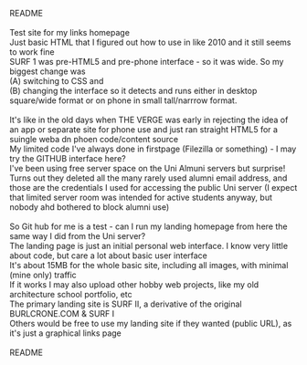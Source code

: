 README
<br><br>Test site for my links homepage
<br>Just basic HTML that I figured out how to use in like 2010 and it still seems to work fine
<br>SURF 1 was pre-HTML5 and pre-phone interface - so it was wide. So my biggest change was
<br>(A) switching to CSS and 
<br>(B) changing the interface so it detects and runs either in desktop square/wide format or on phone in small tall/narrrow format. 
<br><br>It's like in the old days when THE VERGE was early in rejecting the idea of an app or separate site for phone use and just ran straight HTML5 for a suingle weba dn phoen code/content source
<br>My limited code I've always done in firstpage (Filezilla or something) - I may try the GITHUB interface here?
<br>I've been using free server space on the Uni Almuni servers but surprise! Turns out they deleted all the many rarely used alumni email address, and those are the credentials I used for accessing the public Uni server (I expect that limited server room was intended for active students anyway, but nobody ahd bothered to block alumni use)
<br><br>So Git hub for me is a test - can I run my landing homepage from here the same way I did from the Uni server?
<br>The landing page is just an initial personal web interface. I know very little about code, but care a lot about basic user interface
<br>It's about 15MB for the whole basic site, including all images, with minimal (mine only) traffic
<br>If it works I may also upload other hobby web projects, like my old architecture school portfolio, etc
<br>The primary landing site is SURF II, a derivative of the original BURLCRONE.COM & SURF I
<br>Others would be free to use my landing site if they wanted (public URL), as it's just a graphical links page
<br><br>README
